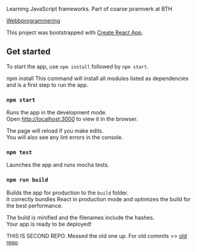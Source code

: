 Learning JavaScript frameworks. Part of coarse jsramverk at BTH

[Webbprogrammering](https://www.bth.se/utbildning/program/pagwg20h/)

This project was bootstrapped with [Create React App](https://github.com/facebook/create-react-app).


## Get started
To start the app, use `npm install` followed by `npm start`.

npm install
This command will install all modules listed as dependencies and is a first step to run the app.



### `npm start`

Runs the app in the development mode.<br />
Open [http://localhost:3000](http://localhost:3000) to view it in the browser.

The page will reload if you make edits.<br />
You will also see any lint errors in the console.

### `npm test`

Launches the app and runs mocha tests.

### `npm run build`

Builds the app for production to the `build` folder.<br />
It correctly bundles React in production mode and optimizes the build for the best performance.

The build is minified and the filenames include the hashes.<br />
Your app is ready to be deployed!


THIS IS SECOND REPO. Messed the old one up.
For old commits >> [old repo](https://github.com/jeneljenel/jsramverk)
